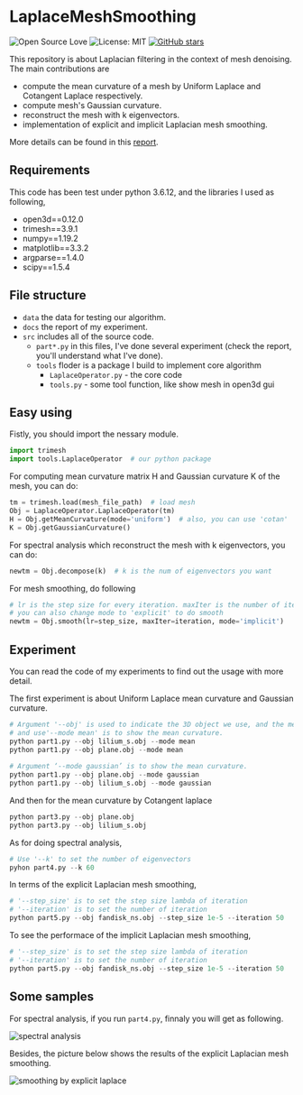 # LaplaceMeshSmoothing

![Open Source Love](https://badges.frapsoft.com/os/v1/open-source.svg?v=103)
![License: MIT](https://img.shields.io/badge/License-MIT-yellow.svg)
[![GitHub stars](https://img.shields.io/github/stars/mremilien/LaplaceMeshSmoothing.svg?style=social)](https://github.com/mremilien/LaplaceMeshSmoothing/stargazers)

This repository is about Laplacian filtering in the context of mesh denoising. The main contributions are
* compute the mean curvature of a mesh by Uniform Laplace and Cotangent Laplace respectively.
* compute mesh's Gaussian curvature.
* reconstruct the mesh with k eigenvectors.
* implementation of explicit and implicit Laplacian mesh smoothing.

More details can be found in this [report](https://github.com/mremilien/LaplaceMeshSmoothing/blob/main/doc/report.pdf).

## Requirements 
This code has been test under python 3.6.12, and the libraries I used as following,
* open3d==0.12.0
* trimesh==3.9.1
* numpy==1.19.2
* matplotlib==3.3.2
* argparse==1.4.0
* scipy==1.5.4

## File structure
* `data` the data for testing our algorithm.
* `docs` the report of my experiment.
* `src` includes all of the source code.
   * `part*.py` in this files, I've done several experiment (check the report, you'll understand what I've done).
   * `tools` floder is a package I build to implement core algorithm
        * `LaplaceOperator.py` - the core code
        * `tools.py` - some tool function, like show mesh in open3d gui
 
## Easy using
Fistly, you should import the nessary module.
``` python
import trimesh
import tools.LaplaceOperator  # our python package
```
For computing mean curvature matrix H and Gaussian curvature K of the mesh, you can do:
``` python
tm = trimesh.load(mesh_file_path)  # load mesh
Obj = LaplaceOperator.LaplaceOperator(tm)
H = Obj.getMeanCurvature(mode='uniform')  # also, you can use 'cotan'
K = Obj.getGaussianCurvature()
```
For spectral analysis which reconstruct the mesh with k eigenvectors, you can do:
``` python
newtm = Obj.decompose(k)  # k is the num of eigenvectors you want
```
For mesh smoothing, do following
``` python
# lr is the step size for every iteration. maxIter is the number of iteration
# you can also change mode to 'explicit' to do smooth
newtm = Obj.smooth(lr=step_size, maxIter=iteration, mode='implicit')
```
 
## Experiment
You can read the code of my experiments to find out the usage with more detail.
  
The first experiment is about Uniform Laplace mean curvature and Gaussian curvature.
``` python
# Argument '--obj' is used to indicate the 3D object we use, and the mesh I use here can be found in data folder.
# and use'--mode mean' is to show the mean curvature.
python part1.py --obj lilium_s.obj --mode mean
python part1.py --obj plane.obj --mode mean
 
# Argument ‘--mode gaussian’ is to show the mean curvature.
python part1.py --obj plane.obj --mode gaussian
python part1.py --obj lilium_s.obj --mode gaussian
```
And then for the mean curvature by Cotangent laplace
``` python
python part3.py --obj plane.obj
python part3.py --obj lilium_s.obj
```
As for doing spectral analysis,
``` python
# Use '--k' to set the number of eigenvectors
pyhon part4.py --k 60
```
In terms of the explicit Laplacian mesh smoothing,
``` python
# '--step_size' is to set the step size lambda of iteration
# '--iteration' is to set the number of iteration
python part5.py --obj fandisk_ns.obj --step_size 1e-5 --iteration 50
```
To see the performace of the implicit Laplacian mesh smoothing,
``` python
# '--step_size' is to set the step size lambda of iteration
# '--iteration' is to set the number of iteration
python part5.py --obj fandisk_ns.obj --step_size 1e-5 --iteration 50
```

## Some samples
For spectral analysis, if you run `part4.py`, finnaly you will get as following.

![spectral analysis](https://user-images.githubusercontent.com/22772725/112777180-6a8b9400-9039-11eb-8096-3589c6f0b031.png)

Besides, the picture below shows the results of the explicit Laplacian mesh smoothing.

![smoothing by explicit laplace](https://user-images.githubusercontent.com/22772725/112777555-70ce4000-903a-11eb-8f82-f2b5969831d4.png)



